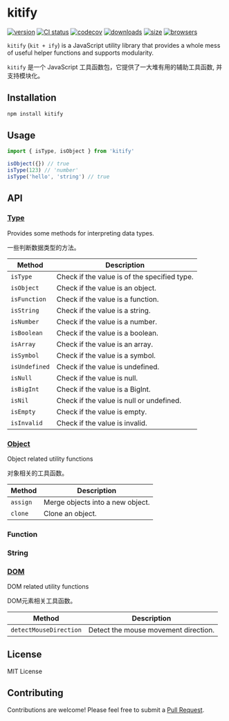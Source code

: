 # kitify

[![version][npm-image]][npm-url]
[![CI status][github-action-image]][github-action-url]
[![codecov][codecov-image]][codecov-url]
[![downloads][downloads-image]][npm-url]
[![size][bundlephobia-image]](https://bundlephobia.com/package/kitify)
[![browsers](https://img.shields.io/badge/Browser-IE9-brightgreen?style=flat-square)][github-url]

[github-url]: https://github.com/Marinerer/jotter/blob/main/libs/kitify
[npm-url]: https://www.npmjs.com/package/kitify
[npm-image]: https://img.shields.io/npm/v/kitify?style=flat-square
[github-action-image]: https://img.shields.io/github/actions/workflow/status/Marinerer/jotter/release.yml?style=flat-square
[github-action-url]: https://github.com/Marinerer/jotter/actions/workflows/release.yml
[codecov-image]: https://codecov.io/gh/Marinerer/jotter/graph/badge.svg?token=G7QXEHCEXW
[codecov-url]: https://codecov.io/gh/Marinerer/jotter
[downloads-image]: https://img.shields.io/npm/dm/kitify?style=flat-square
[bundlephobia-image]: https://img.shields.io/bundlephobia/minzip/kitify?style=flat-square

`kitify` (`kit + ify`) is a JavaScript utility library that provides a whole mess of useful helper functions and supports modularity.

`kitify` 是一个 JavaScript 工具函数包，它提供了一大堆有用的辅助工具函数, 并支持模块化。

## Installation

```bash
npm install kitify
```

## Usage

```js
import { isType, isObject } from 'kitify'

isObject({}) // true
isType(123) // 'number'
isType('hello', 'string') // true
```

## API

### [Type](./docs/type.md)

Provides some methods for interpreting data types.

一些判断数据类型的方法。

| Method        | Description                                  |
| ------------- | -------------------------------------------- |
| `isType`      | Check if the value is of the specified type. |
| `isObject`    | Check if the value is an object.             |
| `isFunction`  | Check if the value is a function.            |
| `isString`    | Check if the value is a string.              |
| `isNumber`    | Check if the value is a number.              |
| `isBoolean`   | Check if the value is a boolean.             |
| `isArray`     | Check if the value is an array.              |
| `isSymbol`    | Check if the value is a symbol.              |
| `isUndefined` | Check if the value is undefined.             |
| `isNull`      | Check if the value is null.                  |
| `isBigInt`    | Check if the value is a BigInt.              |
| `isNil`       | Check if the value is null or undefined.     |
| `isEmpty`     | Check if the value is empty.                 |
| `isInvalid`   | Check if the value is invalid.               |

### [Object](./docs/object.md)

Object related utility functions

对象相关的工具函数。

| Method   | Description                      |
| -------- | -------------------------------- |
| `assign` | Merge objects into a new object. |
| `clone`  | Clone an object.                 |

### Function

### String

### [DOM](./docs/dom.md)

DOM related utility functions

DOM元素相关工具函数。

| Method                 | Description                          |
| ---------------------- | ------------------------------------ |
| `detectMouseDirection` | Detect the mouse movement direction. |

## License

MIT License

## Contributing

Contributions are welcome! Please feel free to submit a [Pull Request](https://github.com/Marinerer/jotter/pulls).
